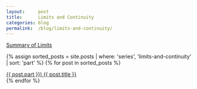 ```yaml
---
layout:     post
title:      Limits and Continuity
categories: blog
permalink:  /blog/limits-and-continuity/
---
```


[Summary of Limits](/blog/limits-and-continuity/summary-of-limits)

{% assign sorted_posts = site.posts | where: 'series', 'limits-and-continuity' | sort: 'part' %}
{% for post in sorted_posts %}
  <div class="post-link-container">
    <a href="{{ post.url }}" class="post-link-item"> 
        {{ post.part }}) {{ post.title }} 
        <!-- I'll play around with this later
        <time datetime="{{ post.date | date_to_xmlschema }}" class="post-link-date">{{ post.date | date_to_string }}</time>
        -->
    </a>
  </div>
{% endfor %}